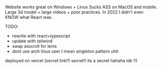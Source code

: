 Website works great on Windows + Linux
Sucks ASS on MacOS and mobile. Large 3d model + large videos + poor practices. In 2022 I didn't even KNOW what React was.


TODO: 
- rewrite with react+typescript
- update with tailwind 
- swap asscroll for lenis
- dont use arch linux user I mean singleton pattern uhh


deployed on vercel (secret link!!! secret!! its a secret hahaha idk !!)

